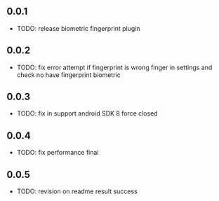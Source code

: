 ## 0.0.1

* TODO: release biometric fingerprint plugin

## 0.0.2

* TODO: fix error attempt if fingerprint is wrong finger in settings and check no have fingerprint biometric

## 0.0.3

* TODO: fix in support android SDK 8 force closed

## 0.0.4

* TODO: fix performance final


## 0.0.5


* TODO: revision on readme result success